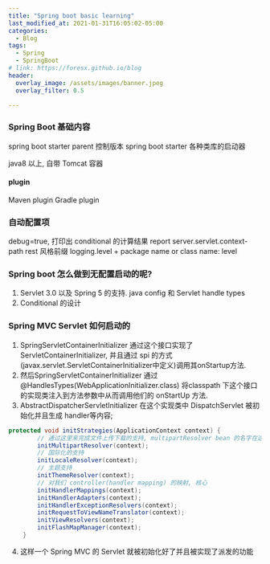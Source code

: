 ```yaml
---
title: "Spring boot basic learning"
last_modified_at: 2021-01-31T16:05:02-05:00
categories:
  - Blog
tags:
  - Spring
  - SpringBoot
# link: https://foresx.github.io/blog
header:
  overlay_image: /assets/images/banner.jpeg
  overlay_filter: 0.5

---
```


### Spring Boot 基础内容

spring boot starter parent 控制版本
spring boot starter 各种类库的启动器

java8 以上, 自带 Tomcat 容器

#### plugin

Maven plugin
Gradle plugin

### 自动配置项

debug=true, 打印出 conditional 的计算结果 report
server.servlet.context-path rest 风格前缀
logging.level + package name or class name: level

### Spring boot 怎么做到无配置启动的呢?

1. Servlet 3.0 以及 Spring 5 的支持. java config 和 Servlet handle types
2. Conditional 的设计

### Spring MVC Servlet 如何启动的

1. SpringServletContainerInitializer 通过这个接口实现了 ServletContainerInitializer, 并且通过 spi 的方式(javax.servlet.ServletContainerInitializer中定义)调用其onStartup方法.
2. 然后SpringServletContainerInitializer 通过@HandlesTypes(WebApplicationInitializer.class) 将classpath 下这个接口的实现类注入到方法参数中从而调用他们的 onStartUp 方法.
3. AbstractDispatcherServletInitializer 在这个实现类中 DispatchServlet 被初始化并且生成 handler等内容;
```java
protected void initStrategies(ApplicationContext context) {
		// 通过这里来完成文件上传下载的支持, multipartResolver bean 的名字在这里写死了
		initMultipartResolver(context);
		// 国际化的支持
		initLocaleResolver(context);
		// 主题支持
		initThemeResolver(context);
		// 对我们 controller(handler mapping) 的映射, 核心
		initHandlerMappings(context);
		initHandlerAdapters(context);
		initHandlerExceptionResolvers(context);
		initRequestToViewNameTranslator(context);
		initViewResolvers(context);
		initFlashMapManager(context);
	}
```
4. 这样一个 Spring MVC 的 Servlet 就被初始化好了并且被实现了派发的功能
